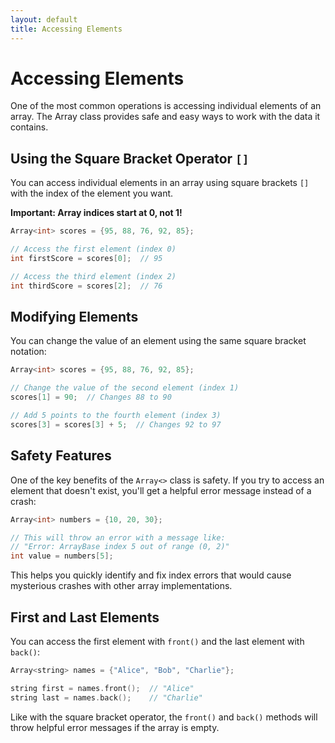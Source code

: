 ```yaml
---
layout: default
title: Accessing Elements
---
```


# Accessing Elements

One of the most common operations is accessing individual elements of an array. The Array class provides safe and easy ways to work with the data it contains.

## Using the Square Bracket Operator `[]`

You can access individual elements in an array using square brackets `[]` with the index of the element you want.

**Important: Array indices start at 0, not 1!**

```cpp
Array<int> scores = {95, 88, 76, 92, 85};

// Access the first element (index 0)
int firstScore = scores[0];  // 95

// Access the third element (index 2)
int thirdScore = scores[2];  // 76
```

## Modifying Elements

You can change the value of an element using the same square bracket notation:

```cpp
Array<int> scores = {95, 88, 76, 92, 85};

// Change the value of the second element (index 1)
scores[1] = 90;  // Changes 88 to 90

// Add 5 points to the fourth element (index 3)
scores[3] = scores[3] + 5;  // Changes 92 to 97
```

## Safety Features

One of the key benefits of the `Array<>` class is safety. If you try to access an element that doesn't exist, you'll get a helpful error message instead of a crash:

```cpp
Array<int> numbers = {10, 20, 30};

// This will throw an error with a message like:
// "Error: ArrayBase index 5 out of range (0, 2)"
int value = numbers[5];
```

This helps you quickly identify and fix index errors that would cause mysterious crashes with other array implementations.

## First and Last Elements

You can access the first element with `front()` and the last element with `back()`:

```cpp
Array<string> names = {"Alice", "Bob", "Charlie"};

string first = names.front();  // "Alice"
string last = names.back();    // "Charlie"
```

Like with the square bracket operator, the `front()` and `back()` methods will throw helpful error messages if the array is empty.
